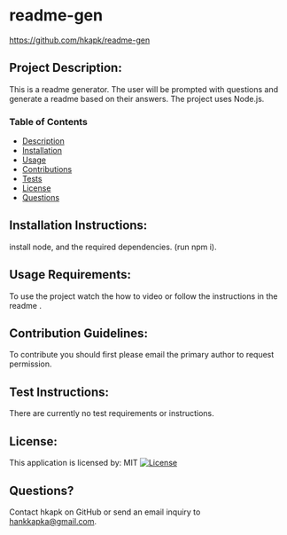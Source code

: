# readme-gen
  https://github.com/hkapk/readme-gen

  ## Project Description:
  This is a readme generator. The user will be prompted with questions and generate a readme based on their answers. The project uses Node.js. 
  ### Table of Contents
  - [Description](#description)
  - [Installation](#installation)
  - [Usage](#usage)
  - [Contributions](#contributions)
  - [Tests](#tests)
  - [License](#license)
  - [Questions](#questions)
  ## Installation Instructions:
  install node, and the required dependencies. (run npm i). 
  ## Usage Requirements:
  To use the project watch the how to video or follow the instructions in the readme .
  ## Contribution Guidelines:
  To contribute you should first please email the primary author to request permission.
  ## Test Instructions:
  There are currently no test requirements or instructions.
  ## License:
  This application is licensed by: MIT
  [![License](https://img.shields.io/badge/License-MIT-blue.svg)](https://opensource.org/licenses/MIT)
  ## Questions?
  Contact hkapk on GitHub or send an email inquiry to hankkapka@gmail.com.
